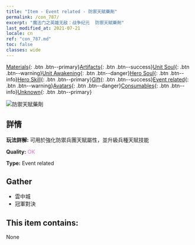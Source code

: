 ```yaml
---
title: "Item - Event related - 防禦天賦藥劑"
permalink: /con_787/
excerpt: "魔法门之英雄无敌：战争纪元  防禦天賦藥劑"
last_modified_at: 2021-07-21
locale: cn
ref: "con_787.md"
toc: false
classes: wide
---
```

 [Materials](/ItemsCN/){: .btn .btn--primary}[Artifacts](/ItemsCN/Artifacts/){: .btn .btn--success}[Unit Soul](/ItemsCN/UnitSoul/){: .btn .btn--warning}[Unit Awakening](/ItemsCN/UnitAwakening/){: .btn .btn--danger}[Hero Soul](/ItemsCN/HeroSoul/){: .btn .btn--info}[Hero Skill](/ItemsCN/HeroSkill/){: .btn .btn--primary}[Gift](/ItemsCN/Gift/){: .btn .btn--success}[Event related](/ItemsCN/Events/){: .btn .btn--warning}[Avatars](/ItemsCN/Avatars/){: .btn .btn--danger}[Consumables](/ItemsCN/Consumables/){: .btn .btn--info}[Unknown](/ItemsCN/Unknown/){: .btn .btn--primary}

 ![防禦天賦藥劑](/images/t/i_3045.png)

## 詳情
 **玩法詳解:** 可用於強化防禦兵團天賦屬性，並升級兵種天賦技能

 **Quality:** <span style="color: #DA70D6">OK</span>

 **Type:** Event related

## Gather

*    雲中城 
*    冠軍對決 

## This item contains:

  None

